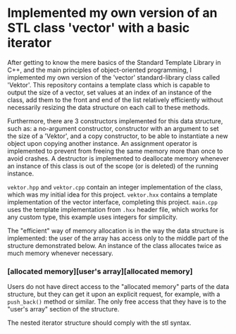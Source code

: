 # Implemented my own version of an STL class 'vector' with a basic iterator
After getting to know the mere basics of the Standard Template Library in C++, and the main principles of object-oriented programming, I implemented my own version of the 'vector' standard-library class called 'Vektor'. This repository contains a template class which is capable to output the size of a vector, set values at an index of an instance of the class, add them to the front and end of the list relatively efficiently without necessarily resizing the data structure on each call to these methods.<br>

Furthermore, there are 3 constructors implemented for this data structure, such as: a no-argument constructor, constructor with an argument to set the size of a 'Vektor', and a copy constructor, to be able to instantiate a new object upon copying another instance. An assignment operator is implemented to prevent from freeing the same memory more than once to avoid crashes. A destructor is implemented to deallocate memory whenever an instance of this class is out of the scope (or is deleted) of the running instance.<br>

`vektor.hpp` and `vektor.cpp` contain an integer implementation of the class, which was my initial idea for this project.
`vektor.hxx` contains a template implementation of the vector interface, completing this project.
`main.cpp` uses the template implementation from `.hxx` header file, which works for any custom type, this example uses integers for simplicity.

The "efficient" way of memory allocation is in the way the data structure is implemented: the user of the array has access only to the middle part of the structure demonstrated below. An instance of the class allocates twice as much memory whenever necessary.

### [allocated memory][user's array][allocated memory]

Users do not have direct access to the "allocated memory" parts of the data structure, but they can get it upon an explicit request, for example, with a `push_back()` method or similar. The only free access that they have is to the "user's array" section of the structure.

The nested iterator structure should comply with the stl syntax.